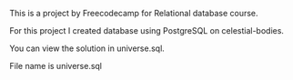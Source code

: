This is a project by Freecodecamp for Relational database course.<br>

For this project I created database using PostgreSQL on celestial-bodies.<br>

You can view the solution in <span>universe.sql</span>.<br>

File name is universe.sql
